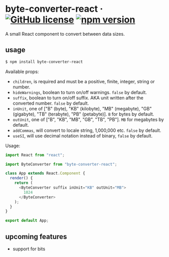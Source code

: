 # byte-converter-react &middot; [![GitHub license](https://img.shields.io/badge/license-MIT-blue.svg)](https://github.com/darrenjaworski/byte-converter-react/blob/master/LICENSE) [![npm version](https://img.shields.io/npm/v/byte-converter-react.svg?style=flat)](https://www.npmjs.com/package/byte-converter-react)

A small React component to convert between data sizes.

## usage

```bash
$ npm install byte-converter-react
```

Available props:

- `children`, is required and must be a positive, finite, integer, string or number.
- `hideWarnings`, boolean to turn on/off warnings. `false` by default.
- `suffix`, boolean to turn on/off suffix. AKA unit written after the converted number. `false` by default.
- `inUnit`, one of ["B" (byte), "KB" (kilobyte), "MB" (megabyte), "GB" (gigabyte), "TB" (terabyte), "PB" (petabyte)]. `B` for bytes by default.
- `outUnit`, one of ["B", "KB", "MB", "GB", "TB", "PB"]. `MB` for megabytes by default.
- `addCommas`, will convert to locale string, 1,000,000 etc. `false` by default.
- `useSI`, will use decimal notation instead of binary, `false` by default.

Usage:

```js
import React from "react";

import ByteConverter from "byte-converter-react";

class App extends React.Component {
  render() {
    return (
      <ByteConverter suffix inUnit="KB" outUnit="MB">
        1024
      </ByteConverter>
    );
  }
}

export default App;
```

## upcoming features

- support for bits
